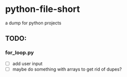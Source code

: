 # python-file-short

a dump for python projects

## TODO:
### for_loop.py
- [ ] add user input
- [ ] maybe do something with arrays to get rid of dupes? 